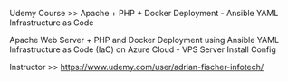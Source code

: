 Udemy Course >> Apache + PHP + Docker Deployment - Ansible YAML Infrastructure as Code

Apache Web Server + PHP and Docker Deployment using Ansible YAML Infrastructure as Code (IaC) on Azure Cloud - VPS Server Install Config

Instructor >> https://www.udemy.com/user/adrian-fischer-infotech/

